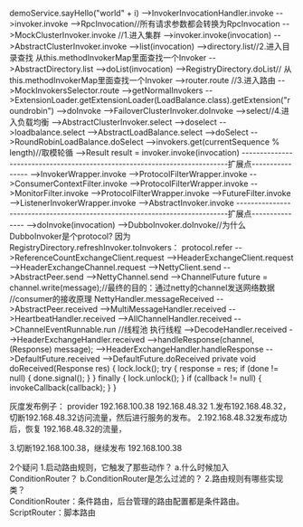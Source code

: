 demoService.sayHello("world" + i)
-->InvokerInvocationHandler.invoke
  -->invoker.invoke
    -->RpcInvocation//所有请求参数都会转换为RpcInvocation
    -->MockClusterInvoker.invoke //1.进入集群
      -->invoker.invoke(invocation)
        -->AbstractClusterInvoker.invoke
          -->list(invocation)
            -->directory.list//2.进入目录查找   从this.methodInvokerMap里面查找一个Invoker
              -->AbstractDirectory.list
                -->doList(invocation)
                  -->RegistryDirectory.doList// 从this.methodInvokerMap里面查找一个Invoker
                -->router.route //3.进入路由 
                  -->MockInvokersSelector.route
                    -->getNormalInvokers
          -->ExtensionLoader.getExtensionLoader(LoadBalance.class).getExtension("roundrobin")
          -->doInvoke
            -->FailoverClusterInvoker.doInvoke
              -->select//4.进入负载均衡
                -->AbstractClusterInvoker.select
                  -->doselect
                    -->loadbalance.select
                      -->AbstractLoadBalance.select
                        -->doSelect
                          -->RoundRobinLoadBalance.doSelect
                            -->invokers.get(currentSequence % length)//取模轮循
              -->Result result = invoker.invoke(invocation)
--------------------------------------------------------------------------扩展点----------------
                -->InvokerWrapper.invoke
                  -->ProtocolFilterWrapper.invoke
                    -->ConsumerContextFilter.invoke
                      -->ProtocolFilterWrapper.invoke
                        -->MonitorFilter.invoke
                          -->ProtocolFilterWrapper.invoke
                            -->FutureFilter.invoke
                              -->ListenerInvokerWrapper.invoke
                                -->AbstractInvoker.invoke
---------------------------------------------------------------------------扩展点---------------
                                  -->doInvoke(invocation)
                                    -->DubboInvoker.doInvoke//为什么DubboInvoker是个protocol? 因为RegistryDirectory.refreshInvoker.toInvokers： protocol.refer
                                      -->ReferenceCountExchangeClient.request
                                        -->HeaderExchangeClient.request
                                          -->HeaderExchangeChannel.request
                                            -->NettyClient.send
                                            -->AbstractPeer.send
                                              -->NettyChannel.send
                                                -->ChannelFuture future = channel.write(message);//最终的目的：通过netty的channel发送网络数据
//consumer的接收原理 
NettyHandler.messageReceived
  -->AbstractPeer.received
    -->MultiMessageHandler.received
      -->HeartbeatHandler.received
        -->AllChannelHandler.received
          -->ChannelEventRunnable.run //线程池 执行线程
            -->DecodeHandler.received
              -->HeaderExchangeHandler.received
                -->handleResponse(channel, (Response) message);
                  -->HeaderExchangeHandler.handleResponse
                    -->DefaultFuture.received
                      -->DefaultFuture.doReceived
                        private void doReceived(Response res) {
                  lock.lock();
                  try {
                      response = res;
                      if (done != null) {
                          done.signal();
                      }
                  } finally {
                      lock.unlock();
                  }
                  if (callback != null) {
                      invokeCallback(callback);
                  }
              }









                  
                  

灰度发布例子：
provider  192.168.100.38    192.168.48.32
1.发布192.168.48.32，切断192.168.48.32访问流量，然后进行服务的发布。
2.192.168.48.32发布成功后，恢复 192.168.48.32的流量，

3.切断192.168.100.38，继续发布 192.168.100.38
                  
2个疑问
1.启动路由规则，它触发了那些动作？
  a.什么时候加入ConditionRouter？
  b.ConditionRouter是怎么过滤的？
2.路由规则有哪些实现类？    
ConditionRouter：条件路由，后台管理的路由配置都是条件路由。
ScriptRouter：脚本路由       
              